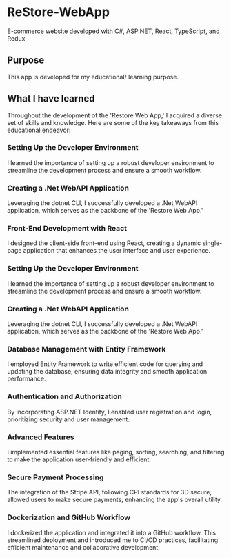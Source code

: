 # ReStore-WebApp
E-commerce website developed with C#, ASP.NET, React, TypeScript, and Redux 

## Purpose
This app is developed for my educational/ learning purpose.

## What I have learned
Throughout the development of the 'Restore Web App,' I acquired a diverse set of skills and knowledge. Here are some of the key takeaways from this educational endeavor:
### Setting Up the Developer Environment
I learned the importance of setting up a robust developer environment to streamline the development process and ensure a smooth workflow.
### Creating a .Net WebAPI Application
Leveraging the dotnet CLI, I successfully developed a .Net WebAPI application, which serves as the backbone of the 'Restore Web App.'
### Front-End Development with React
I designed the client-side front-end using React, creating a dynamic single-page application that enhances the user interface and user experience.
### Setting Up the Developer Environment
I learned the importance of setting up a robust developer environment to streamline the development process and ensure a smooth workflow.
### Creating a .Net WebAPI Application
Leveraging the dotnet CLI, I successfully developed a .Net WebAPI application, which serves as the backbone of the 'Restore Web App.'
### Database Management with Entity Framework
I employed Entity Framework to write efficient code for querying and updating the database, ensuring data integrity and smooth application performance.
### Authentication and Authorization
By incorporating ASP.NET Identity, I enabled user registration and login, prioritizing security and user management.
### Advanced Features
I implemented essential features like paging, sorting, searching, and filtering to make the application user-friendly and efficient.
### Secure Payment Processing
The integration of the Stripe API, following CPI standards for 3D secure, allowed users to make secure payments, enhancing the app's overall utility.
### Dockerization and GitHub Workflow
I dockerized the application and integrated it into a GitHub workflow. This streamlined deployment and introduced me to CI/CD practices, facilitating efficient maintenance and collaborative development.
